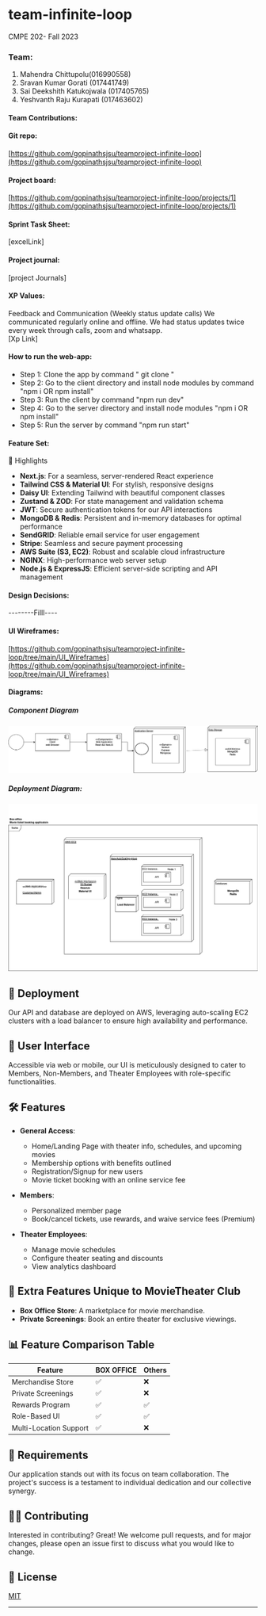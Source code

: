 
# team-infinite-loop

CMPE 202- Fall 2023

### [](https://github.com/gopinathsjsu/teamproject-infinite-loop#Team)Team:

1.  Mahendra Chittupolu(016990558)
2.  Sravan Kumar Gorati  (017441749)
3.  Sai Deekshith Katukojwala (017405765)
4.  Yeshvanth Raju Kurapati (017463602)

#### [](https://github.com/gopinathsjsu/teamproject-infinite-loop#TeamContributions)Team Contributions:


#### [](https://github.com/gopinathsjsu/teamproject-infinite-loop#git-repo)Git repo:

[https://github.com/gopinathsjsu/teamproject-infinite-loop](https://github.com/gopinathsjsu/teamproject-infinite-loop)

#### [](https://github.com/gopinathsjsu/teamproject-infinite-loop#project-board)Project board:

[https://github.com/gopinathsjsu/teamproject-infinite-loop/projects/1](https://github.com/gopinathsjsu/teamproject-infinite-loop/projects/1)

#### [](https://github.com/gopinathsjsu/teamproject-infinite-loop#sprint-task-sheet)Sprint Task Sheet:

[excelLink]
#### [](https://github.com/gopinathsjsu/teamproject-infinite-loop#project-journal)Project journal:

[project Journals]

#### [](https://github.com/gopinathsjsu/teamproject-infinite-loop#xp-values)XP Values:

Feedback and Communication (Weekly status update calls) We communicated regularly online and offline. We had status updates twice every week through calls, zoom and whatsapp.  
[Xp Link]

#### [](https://github.com/gopinathsjsu/teamproject-infinite-loop#how-to-run-the-web-app)How to run the web-app:

-   Step 1: Clone the app by command " git clone "
-  Step 2: Go to the client directory and install node modules by command "npm i OR npm install"
-   Step 3: Run the client by command "npm run dev"
-   Step 4: Go to the server directory and install node modules "npm i OR npm install"
-   Step 5: Run the server by command "npm run start"


#### [](https://github.com/gopinathsjsu/teamproject-infinite-loop#feature-set)Feature Set:

 🌟 Highlights

- **Next.js**: For a seamless, server-rendered React experience
- **Tailwind CSS & Material UI**: For stylish, responsive designs
- **Daisy UI**: Extending Tailwind with beautiful component classes
- **Zustand & ZOD**: For state management and validation schema
- **JWT**: Secure authentication tokens for our API interactions
- **MongoDB & Redis**: Persistent and in-memory databases for optimal performance
- **SendGRID**: Reliable email service for user engagement
- **Stripe**: Seamless and secure payment processing
- **AWS Suite (S3, EC2)**: Robust and scalable cloud infrastructure
- **NGINX**: High-performance web server setup
- **Node.js & ExpressJS**: Efficient server-side scripting and API management


#### [](https://github.com/gopinathsjsu/teamproject-infinite-loop#design-decisions)Design Decisions:

--------Filll----

#### [](https://github.com/gopinathsjsu/teamproject-infinite-loop#ui-wireframes)UI Wireframes:

[https://github.com/gopinathsjsu/teamproject-infinite-loop/tree/main/UI_Wireframes](https://github.com/gopinathsjsu/teamproject-infinite-loop/tree/main/UI_Wireframes)

#### [](https://github.com/gopinathsjsu/teamproject-infinite-loop#diagrams)Diagrams:

##### [](https://github.com/gopinathsjsu/teamproject-infinite-loop#Component-Diagram)Component Diagram

[![archd](https://raw.githubusercontent.com/Mahendra-Chittupolu/Mahendra/master/Untitled%20Diagram%20(1).jpg)](https://raw.githubusercontent.com/Mahendra-Chittupolu/Mahendra/master/Untitled%20Diagram%20(1).jpg)


##### [](https://github.com/gopinathsjsu/team-project-code_team15#deployment-diagram)Deployment Diagram:

[![Deployment diagram](https://raw.githubusercontent.com/Mahendra-Chittupolu/Mahendra/master/Untitled%20Diagram%20(2).jpg)](https://raw.githubusercontent.com/Mahendra-Chittupolu/Mahendra/master/Untitled%20Diagram%20(2).jpg)



## 🚀 Deployment

Our API and database are deployed on AWS, leveraging auto-scaling EC2 clusters with a load balancer to ensure high availability and performance.

## 📲 User Interface

Accessible via web or mobile, our UI is meticulously designed to cater to Members, Non-Members, and Theater Employees with role-specific functionalities.

## 🛠️ Features

- **General Access**:
  - Home/Landing Page with theater info, schedules, and upcoming movies
  - Membership options with benefits outlined
  - Registration/Signup for new users
  - Movie ticket booking with an online service fee

- **Members**:
  - Personalized member page
  - Book/cancel tickets, use rewards, and waive service fees (Premium)
  
- **Theater Employees**:
  - Manage movie schedules
  - Configure theater seating and discounts
  - View analytics dashboard

## 🎁 Extra Features Unique to MovieTheater Club

- **Box Office Store**: A marketplace for movie merchandise.
- **Private Screenings**: Book an entire theater for exclusive viewings.

## 📊 Feature Comparison Table

| Feature | BOX OFFICE | Others |
|---------|-------------------|--------|
| Merchandise Store | ✅ | ❌ |
| Private Screenings | ✅ | ❌ |
| Rewards Program | ✅ | ✅ |
| Role-Based UI | ✅ | ✅ |
| Multi-Location Support | ✅ | ❌ |

## 📝 Requirements

Our application stands out with its focus on team collaboration. The project's success is a testament to individual dedication and our collective synergy.

## 🧑‍💻 Contributing

Interested in contributing? Great! We welcome pull requests, and for major changes, please open an issue first to discuss what you would like to change.

## 📜 License

[MIT](https://choosealicense.com/licenses/mit/)

---




